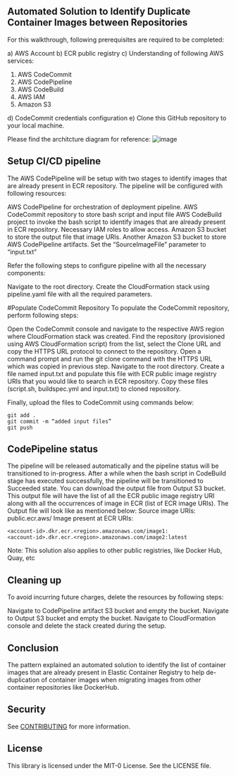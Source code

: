 ## Automated Solution to Identify Duplicate Container Images between Repositories

For this walkthrough, following prerequisites are required to be completed:

a) AWS Account
b) ECR public registry
c) Understanding of following AWS services:
  1) AWS CodeCommit
  2) AWS CodePipeline
  3) AWS CodeBuild
  4) AWS IAM
  5) Amazon S3

d) CodeCommit credentials configuration
e) Clone this GitHub repository to your local machine.

Please find the architcture diagram for reference:
![image](https://github.com/aws-samples/automated-solution-to-identify-duplicate-container-images-between-repositories/assets/113442298/581e890b-d13d-4bec-891b-c3172f075772)


## Setup CI/CD pipeline
The AWS CodePipeline will be setup with two stages to identify images that are already present in ECR repository. The pipeline will be configured with following resources:

AWS CodePipeline for orchestration of deployment pipeline.
AWS CodeCommit repository to store bash script and input file
AWS CodeBuild project to invoke the bash script to identify images that are already present in ECR repository.
Necessary IAM roles to allow access.
Amazon S3 bucket to store the output file that image URIs.
Another Amazon S3 bucket to store AWS CodePipeline artifacts.
Set the “SourceImageFile” parameter to “input.txt”

Refer the following steps to configure pipeline with all the necessary components:

Navigate to the root directory.
Create the CloudFormation stack using pipeline.yaml file with all the required parameters.

#Populate CodeCommit Repository
To populate the CodeCommit repository, perform following steps:

Open the CodeCommit console and navigate to the respective AWS region where CloudFormation stack was created.
Find the repository (provisioned using AWS CloudFormation script) from the list, select the Clone URL and copy the HTTPS URL protocol to connect to the repository.
Open a command prompt and run the git clone command with the HTTPS URL which was copied in previous step.
Navigate to the root directory. Create a file named input.txt and populate this file with ECR public image registry URIs that you would like to search in ECR repository.
Copy these files (script.sh, buildspec.yml and input.txt) to cloned repository.

Finally, upload the files to CodeCommit using commands below:

    git add .
    git commit -m “added input files”
    git push


## CodePipeline status
The pipeline will be released automatically and the pipeline status will be transitioned to in-progress. After a while when the bash script in CodeBuild stage has executed successfully, the pipeline will be transitioned to Succeeded state. You can download the output file from Output S3 bucket. This output file will have the list of all the ECR public image registry URI along with all the occurrences of image in ECR (list of ECR image URIs). The Output file will look like as mentioned below:
Source image URIs:
public.ecr.aws/<image-name>
Image present at ECR URIs:

    <account-id>.dkr.ecr.<region>.amazonaws.com/image1:   
    <account-id>.dkr.ecr.<region>.amazonaws.com/image2:latest


Note: This solution also applies to other public registries, like Docker Hub, Quay, etc

## Cleaning up
To avoid incurring future charges, delete the resources by following steps:

Navigate to CodePipeline artifact S3 bucket and empty the bucket.
Navigate to Output S3 bucket and empty the bucket.
Navigate to CloudFormation console and delete the stack created during the setup.

## Conclusion
The pattern explained an automated solution to identify the list of container images that are already present in Elastic Container Registry to help de-duplication of container images when migrating images from other container repositories like DockerHub.

## Security

See [CONTRIBUTING](CONTRIBUTING.md#security-issue-notifications) for more information.

## License

This library is licensed under the MIT-0 License. See the LICENSE file.

